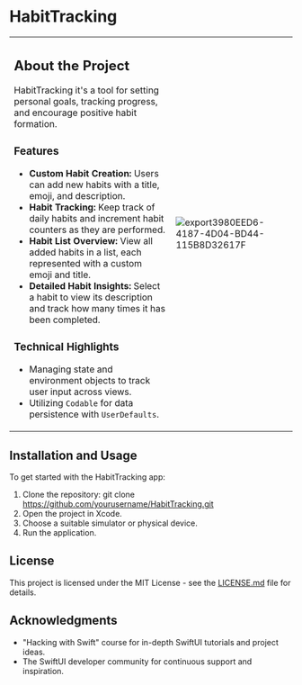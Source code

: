 # HabitTracking

<table>
<tr>
<td>

## About the Project

HabitTracking it's a tool for setting personal goals, tracking progress, and encourage positive habit formation.

### Features

- **Custom Habit Creation:** Users can add new habits with a title, emoji, and description.
- **Habit Tracking:** Keep track of daily habits and increment habit counters as they are performed.
- **Habit List Overview:** View all added habits in a list, each represented with a custom emoji and title.
- **Detailed Habit Insights:** Select a habit to view its description and track how many times it has been completed.

### Technical Highlights

- Managing state and environment objects to track user input across views.
- Utilizing `Codable` for data persistence with `UserDefaults`.

</td>
<td>

![export3980EED6-4187-4D04-BD44-115B8D32617F](https://github.com/ricardonovelot/HabitTracking/assets/84286086/f017d372-8d37-4ad2-8480-7f9600f79d8d)

</td>
</tr>
</table>

## Installation and Usage

To get started with the HabitTracking app:

1. Clone the repository:
   git clone https://github.com/yourusername/HabitTracking.git
3. Open the project in Xcode.
4. Choose a suitable simulator or physical device.
5. Run the application.

## License

This project is licensed under the MIT License - see the [LICENSE.md](LICENSE.md) file for details.

## Acknowledgments

- "Hacking with Swift" course for in-depth SwiftUI tutorials and project ideas.
- The SwiftUI developer community for continuous support and inspiration.

